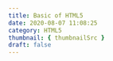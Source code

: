 ```yaml
---
title: Basic of HTML5
date: 2020-08-07 11:08:25
category: HTML5
thumbnail: { thumbnailSrc }
draft: false
---
```


